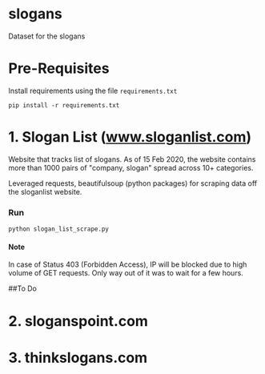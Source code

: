 # slogans
Dataset for the slogans

# Pre-Requisites
Install requirements using the file `requirements.txt`
```
pip install -r requirements.txt
```

# 1. Slogan List (www.sloganlist.com)

Website that tracks list of slogans.
As of 15 Feb 2020, the website contains more than 1000 pairs of "company, slogan" spread across 10+ categories.

Leveraged requests, beautifulsoup (python packages) for scraping data off the sloganlist website.

### Run
```
python slogan_list_scrape.py
```
#### Note
In case of Status 403 (Forbidden Access), IP will be blocked due to high volume of GET requests. Only way out of it was to wait for a few hours.

##To Do
# 2. sloganspoint.com
# 3. thinkslogans.com
